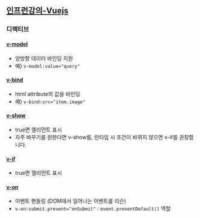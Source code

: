 ## [인프런강의-Vuejs](https://www.inflearn.com/course/%EC%88%9C%EC%88%98js-vuejs-%EA%B0%9C%EB%B0%9C-%EA%B0%95%EC%A2%8C/)

### 디렉티브
#### [v-model](https://kr.vuejs.org/v2/guide/forms.html)
- 양방향 데이터 바인딩 지원
- 예) `v-model:value="query"`

#### [v-bind](https://kr.vuejs.org/v2/guide/class-and-style.html)
- html attribute의 값을 바인딩
- 예) `v-bind:src="item.image"`

#### [v-show](https://kr.vuejs.org/v2/guide/forms.html)
- true면 엘리먼트 표시
- 자주 바꾸기를 원한다면 v-show를, 런타임 시 조건이 바뀌지 않으면 v-if를 권장합니다.

#### [v-if](https://kr.vuejs.org/v2/guide/conditional.html#v-if)
- true면 엘리먼트 표시

#### [v-on](https://kr.vuejs.org/v2/guide/events.html)
- 이벤트 핸들링 (DOM에서 일어나는 이벤트를 리슨)
- `v-on:submit.prevent="onSubmit"` : `event.preventDefault()` 역할
